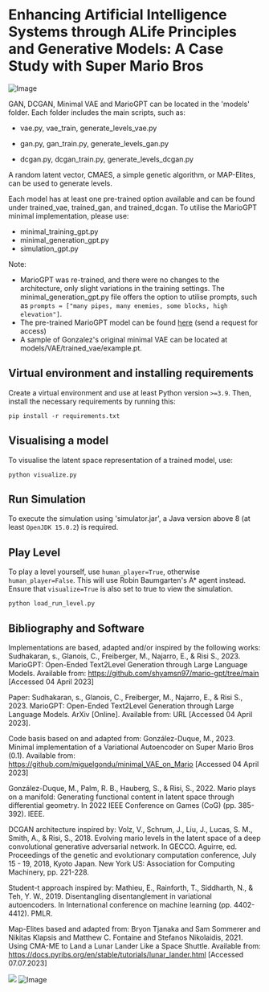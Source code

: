 # Enhancing Artificial Intelligence Systems through ALife Principles and Generative Models: A Case Study with Super Mario Bros

![Image](https://github.com/amelieLePanda/Mario_ALife_Master_Thesis/blob/main/results_playabilit_out_of_five/difficult_mario_agent_fails_runs_back_multiple.gif)


GAN, DCGAN, Minimal VAE and MarioGPT can be located in the 'models' folder. 
Each folder includes the main scripts, such as:

* vae.py, vae_train, generate_levels_vae.py 
  

* gan.py, gan_train.py, generate_levels_gan.py


* dcgan.py, dcgan_train.py, generate_levels_dcgan.py

A random latent vector, CMAES, a simple genetic algorithm, or MAP-Elites, can be used to generate levels.


Each model has at least one pre-trained option available and can be found under trained_vae, trained_gan, and trained_dcgan.
To utilise the MarioGPT minimal implementation, please use:

- minimal_training_gpt.py 
- minimal_generation_gpt.py
- simulation_gpt.py 

Note: 
- MarioGPT was re-trained, and there were no changes to the architecture, only slight variations in the training settings. 
The minimal_generation_gpt.py file offers the option to utilise prompts, such as `prompts = ["many pipes, many enemies, some blocks, high elevation"]`.
- The pre-trained MarioGPT model can be found [here](https://drive.google.com/drive/folders/1KLLGjMD17G3N8SpJz2CU-ai4g_4DM3Iz?usp=sharing) (send a request for access)
- A sample of Gonzalez's original minimal VAE can be located at models/VAE/trained_vae/example.pt.


## Virtual environment and installing requirements

Create a virtual environment and use at least Python version `>=3.9`. Then, install the necessary requirements by running this:

```
pip install -r requirements.txt
```


## Visualising a model

To visualise the latent space representation of a trained model, use:

```
python visualize.py
```


## Run Simulation

To execute the simulation using 'simulator.jar', a Java version above 8 (at least `OpenJDK 15.0.2`) is required.



## Play Level

To play a level yourself, use `human_player=True`, otherwise `human_player=False`. 
This will use Robin Baumgarten's A* agent instead.
Ensure that `visualize=True` is also set to true to view the simulation.

```
python load_run_level.py
```


## Bibliography and Software
Implementations are based, adapted and/or inspired by the following works:
Sudhakaran, s., Glanois, C., Freiberger, M., Najarro, E., & Risi S., 2023.
MarioGPT: Open-Ended Text2Level Generation through Large Language Models.
Available from: https://github.com/shyamsn97/mario-gpt/tree/main [Accessed 04 April 2023]

Paper: Sudhakaran, s., Glanois, C., Freiberger, M., Najarro, E., & Risi S., 2023.
MarioGPT: Open-Ended Text2Level Generation through Large Language Models. ArXiv [Online].
Available from: URL [Accessed 04 April 2023].

Code basis based on and adapted from:
González-Duque, M., 2023. Minimal implementation of a Variational Autoencoder on Super Mario Bros (0.1).
Available from: https://github.com/miguelgondu/minimal_VAE_on_Mario [Accessed 04 April 2023]

González-Duque, M., Palm, R. B., Hauberg, S., & Risi, S., 2022. 
Mario plays on a manifold: Generating functional content in latent space through differential geometry. 
In 2022 IEEE Conference on Games (CoG) (pp. 385-392). IEEE.

DCGAN architecture inspired by:
Volz, V., Schrum, J., Liu, J., Lucas, S. M., Smith, A., & Risi, S.,  2018.
Evolving mario levels in the latent space of a deep convolutional generative adversarial network. In GECCO.
Aguirre, ed. Proceedings of the genetic and evolutionary computation conference, July 15 - 19, 2018, Kyoto Japan.
New York US: Association for Computing Machinery, pp. 221-228.

Student-t approach inspired by:
Mathieu, E., Rainforth, T., Siddharth, N., & Teh, Y. W., 2019.
Disentangling disentanglement in variational autoencoders.
In International conference on machine learning (pp. 4402-4412). PMLR.

Map-Elites based and adapted from:
Bryon Tjanaka and Sam Sommerer and Nikitas Klapsis and Matthew C. Fontaine and Stefanos Nikolaidis, 2021.
Using CMA-ME to Land a Lunar Lander Like a Space Shuttle. Available from:
https://docs.pyribs.org/en/stable/tutorials/lunar_lander.html [Accessed 07.07.2023]


![](https://github.com/amelieLePanda/Mario_ALife_Master_Thesis/blob/main/results_playabilit_out_of_five/extreme_diff_mario_fail_high_quality.gif)
![Image](https://github.com/amelieLePanda/Mario_ALife_Master_Thesis/blob/main/results_playabilit_out_of_five/extreme_diff_mario_pass__high_quality.gif)
